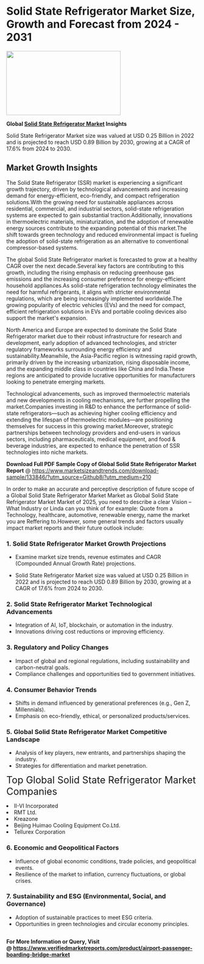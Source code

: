 <H1>Solid State Refrigerator Market Size, Growth and Forecast from 2024 - 2031</H1><img class="aligncenter size-medium wp-image-584254" src="https://thirdeyenews.in/wp-content/uploads/2024/09/Global-Market-Research-300x168.jpeg" alt="" width="300" height="168" /><p><strong>Global&nbsp;<a href="https://www.marketsizeandtrends.com/download-sample/133846/?utm_source=Github8j?utm_medium=210">Solid State Refrigerator Market</a> Insights</strong></p><p>Solid State Refrigerator Market size was valued at USD 0.25 Billion in 2022 and is projected to reach USD 0.89 Billion by 2030, growing at a CAGR of 17.6% from 2024 to 2030.</p><p><h2>Market Growth Insights</h2> <p>The Solid State Refrigerator (SSR) market is experiencing a significant growth trajectory, driven by technological advancements and increasing demand for energy-efficient, eco-friendly, and compact refrigeration solutions.With the growing need for sustainable appliances across residential, commercial, and industrial sectors, solid-state refrigeration systems are expected to gain substantial traction.Additionally, innovations in thermoelectric materials, miniaturization, and the adoption of renewable energy sources contribute to the expanding potential of this market.The shift towards green technology and reduced environmental impact is fueling the adoption of solid-state refrigeration as an alternative to conventional compressor-based systems.</p> <p>The global Solid State Refrigerator market is forecasted to grow at a healthy CAGR over the next decade.Several key factors are contributing to this growth, including the rising emphasis on reducing greenhouse gas emissions and the increasing consumer preference for energy-efficient household appliances.As solid-state refrigeration technology eliminates the need for harmful refrigerants, it aligns with stricter environmental regulations, which are being increasingly implemented worldwide.The growing popularity of electric vehicles (EVs) and the need for compact, efficient refrigeration solutions in EVs and portable cooling devices also support the market's expansion.</p> <p>North America and Europe are expected to dominate the Solid State Refrigerator market due to their robust infrastructure for research and development, early adoption of advanced technologies, and stricter regulatory frameworks surrounding energy efficiency and sustainability.Meanwhile, the Asia-Pacific region is witnessing rapid growth, primarily driven by the increasing urbanization, rising disposable income, and the expanding middle class in countries like China and India.These regions are anticipated to provide lucrative opportunities for manufacturers looking to penetrate emerging markets.</p> <p>Technological advancements, such as improved thermoelectric materials and new developments in cooling mechanisms, are further propelling the market.Companies investing in R&D to enhance the performance of solid-state refrigerators—such as achieving higher cooling efficiency and extending the lifespan of thermoelectric modules—are positioning themselves for success in this growing market.Moreover, strategic partnerships between technology providers and end-users in various sectors, including pharmaceuticals, medical equipment, and food & beverage industries, are expected to enhance the penetration of SSR technologies into niche markets.</p> <p><span class=""><strong>Download Full PDF Sample Copy of Global Solid State Refrigerator Market Report</strong> @ <a href="https://www.marketsizeandtrends.com/download-sample/133846/?utm_source=Github8j?utm_medium=210" target="_blank">https://www.marketsizeandtrends.com/download-sample/133846/?utm_source=Github8j?utm_medium=210</a></span></p><p>In order to make an accurate and perceptive description of future scope of a Global&nbsp;Solid State Refrigerator Market Market as Global&nbsp;Solid State Refrigerator Market Market of 2025, you need to describe a clear Vision &ndash; What Industry or Linda can you think of for example: Quote from a Technology, healthcare, automotive, renewable energy, name the market you are Reffering to.However, some general trends and factors usually impact market reports and their future outlook include:</p><h3>1.&nbsp;<strong>Solid State Refrigerator Market Growth Projections</strong></h3><ul><li>Examine market size trends, revenue estimates and CAGR (Compounded Annual Growth Rate) projections.</li><li><p>Solid State Refrigerator Market size was valued at USD 0.25 Billion in 2022 and is projected to reach USD 0.89 Billion by 2030, growing at a CAGR of 17.6% from 2024 to 2030.</p></li></ul><h3>2.&nbsp;<strong>Solid State Refrigerator Market Technological Advancements</strong></h3><ul><li>Integration of AI, IoT, blockchain, or automation in the industry.</li><li>Innovations driving cost reductions or improving efficiency.</li></ul><h3>3.&nbsp;<strong>Regulatory and Policy Changes</strong></h3><ul><li>Impact of global and regional regulations, including sustainability and carbon-neutral goals.</li><li>Compliance challenges and opportunities tied to government initiatives.</li></ul><h3>4.&nbsp;<strong>Consumer Behavior Trends</strong></h3><ul><li>Shifts in demand influenced by generational preferences (e.g., Gen Z, Millennials).</li><li>Emphasis on eco-friendly, ethical, or personalized products/services.</li></ul><h3>5.&nbsp;<strong>Global Solid State Refrigerator Market Competitive Landscape</strong></h3><ul><li>Analysis of key players, new entrants, and partnerships shaping the industry.</li><li>Strategies for differentiation and market penetration.</li></ul><p data-pm-slice="1 1 []"><span style="color: inherit; font-family: inherit; font-size: 25px;">Top Global Solid State Refrigerator Market Companies</span></p><div class="" data-test-id=""><p><li>II-VI Incorporated</li><li> RMT Ltd.</li><li> Kreazone</li><li> Beijing Huimao Cooling Equipment Co.Ltd.</li><li> Tellurex Corporation</li></p></div><h3>6.&nbsp;<strong>Economic and Geopolitical Factors</strong></h3><ul><li>Influence of global economic conditions, trade policies, and geopolitical events.</li><li>Resilience of the market to inflation, currency fluctuations, or global crises.</li></ul><h3>7.&nbsp;<strong>Sustainability and ESG (Environmental, Social, and Governance)</strong></h3><ul><li>Adoption of sustainable practices to meet ESG criteria.</li><li>Opportunities in green technologies and circular economy principles.</li></ul><h2><strong style="font-size: 14px;">For More Information or Query, Visit @&nbsp;</strong><a style="background-color: #ffffff; font-size: 14px;" href="https://www.marketsizeandtrends.com/report/solid-state-refrigerator-market/" target="_blank">https://www.verifiedmarketreports.com/product/airport-passenger-boarding-bridge-market</a></h2>